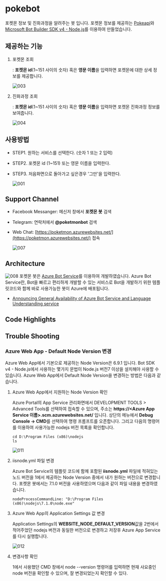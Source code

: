 # pokebot
포켓몬 정보 및 진화과정을 알려주는 봇 입니다. 포켓몬 정보를 제공하는 [Pokeapi](https://pokeapi.co/)와 [Microsoft Bot Builder SDK v4 - Node.js](https://github.com/Microsoft/botbuilder-js)를 이용하여 만들었습니다. 

## 제공하는 기능 
1. 포켓몬 조회 
    
    : **포켓몬 id**(1~151 사이의 숫자) 혹은 **영문 이름**을 입력하면 포켓몬에 대한 상세 정보를 제공합니다. 

    ![003](./images/003.PNG)

2. 진화과정 조회

    : **포켓몬 id**(1~151 사이의 숫자) 혹은 **영문 이름**을 입력하면 포켓몬 진화과정 정보를 보여줍니다.

    ![004](./images/004.PNG)


## 사용방법
* STEP1. 원하는 서비스를 선택한다. (숫자 1 또는 2 입력)
* STEP2. 포켓몬 id (1~151) 또는 영문 이름을 입력한다.
* STEP3. 처음화면으로 돌아가고 싶은경우 '그만'을 입력한다. 

    ![001](./images/001.PNG)

## Support Channel
* Facebook Messanger: 메신저 창에서 **포켓몬 봇** 검색
* Telegram: 연락처에서 **@poketmonbot** 검색
* Web Chat: [https://poketmon.azurewebsites.net/](https://poketmon.azurewebsites.net/) 접속

    ![007](./images/007.PNG)

## Architecture
![008](./images/008.PNG)
포켓몬 봇은 [Azure Bot Service](https://docs.microsoft.com/ko-kr/azure/bot-service/bot-service-overview-introduction?view=azure-bot-service-3.0)를 이용하여 개발하였습니다. Azure Bot Service란, Bot을 빠르고 편리하게 개발할 수 있는 서비스로 Bot을 개발하기 위한 템플릿코드와 함께 바로 사용가능한 봇이 Azure에 배포됩니다. 

* [Announcing General Availability of Azure Bot Service and Language Understanding service](https://channel9.msdn.com/Shows/AI-Show/Announcing-General-Availability-of-Azure-Bot-Service-and-Language-Understanding-service)

## Code Highlights

## Trouble Shooting
### Azure Web App - Default Node Version 변경
Azure Web App에서 기본으로 제공하는 Node Version은 6.9.1 입니다. Bot SDK v4 - Node.js에서 사용하는 몇가지 문법이 Node.js 버전7 이상을 설치해야 사용할 수 있습니다. Azure Web App에서 Default Node Version을 변경하는 방법은 다음과 같습니다. 

1. Azure Web App에서 지원하는 Node Version 확인

    Azure Portal의 App Service 관리화면에서 DEVELOPMENT TOOLS > Advanced Tools를 선택하여 접속할 수 있으며, 주소는 **https://<Azure App Service 이름>.scm.azurewebsites.net/** 입니다.
    상단의 메뉴에서 **Debug Console -> CMD**를 선택하여 명령 프롬프트를 오픈합니다. 그리고 다음의 명령어를 이용하여 사용가능한 nodejs 버전 목록을 확인합니다.

    ```
    cd D:\Program Files (x86)\nodejs
    ls
    ```

    ![011](./images/011.PNG)

2. iisnode.yml 파일 변경 

    Azure Bot Service의 템플릿 코드에 함께 포함된 **iisnode.yml** 파일에 적혀있는 노드 버전을 1에서 제공하는 Node Version 중에서 내가 원하는 버전으로 변경합니다.
    포켓몬 봇에서는 7.1.0 버전을 사용하였으며 다음과 같이 파일 내용을 변경하였습니다. 

    ```
    nodeProcessCommandLine: "D:\Program Files (x86)\nodejs\7.1.0\node.exe"
    ``` 

3. Azure Web App의 Application Settings 값 변경

    Application Settings의 **WEBSITE_NODE_DEFAULT_VERSION**값을 2번에서 적어주었던 nodejs 버전과 동일한 버전으로 변경하고 저장후 Azure App Service를 다시 실행합니다.

    ![012](./images/012.PNG)

4. 변경사항 확인

    1에서 사용했던 CMD 창에서 node --version 명령어를 입력하면 현재 사요중인 node 버전을 확인할 수 있으며, 잘 변경되었는지 확인할 수 있다. 